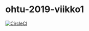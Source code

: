# ohtu-2019-viikko1

[![CircleCI](https://circleci.com/gh/ArkMus/ohtu-2019-viikko1.svg?style=svg)](https://circleci.com/gh/ArkMus/ohtu-2019-viikko1)
